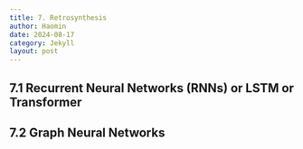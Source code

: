 ```yaml
---
title: 7. Retrosynthesis
author: Haomin
date: 2024-08-17
category: Jekyll
layout: post
---
```


## 7.1 Recurrent Neural Networks (RNNs) or LSTM or Transformer

## 7.2 Graph Neural Networks
